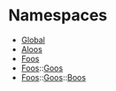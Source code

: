 # Namespaces
- [Global](namespace__Global.md)
- [Aloos](namespaceAloos.md)
- [Foos](namespaceFoos.md)
- [Foos](namespaceFoos.md)::[Goos](namespaceFoos_1_1Goos.md)
- [Foos](namespaceFoos.md)::[Goos](namespaceFoos_1_1Goos.md)::[Boos](namespaceFoos_1_1Goos_1_1Boos.md)
